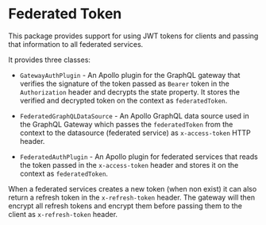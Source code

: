 # Federated Token
This package provides support for using JWT tokens for clients and passing
that information to all federated services.

It provides three classes:
 - `GatewayAuthPlugin` - An Apollo plugin for the GraphQL gateway that verifies
 the signature of the token passed as `Bearer` token in the `Authorization`
 header and decrypts the state property. It stores the verified and decrypted
 token on the context as `federatedToken`.

 - `FederatedGraphQLDataSource` - An Apollo GraphQL data source used in the
 GraphQL Gateway which passes the `federatedToken` from the context to the
 datasource (federated service) as `x-access-token` HTTP header.

 - `FederatedAuthPlugin` - An Apollo plugin for federated services that reads
 the token passed in the `x-access-token` header and stores it on the context
 as `federatedToken`.

When a federated services creates a new token (when non exist) it can also
return a refresh token in the `x-refresh-token` header. The gateway will then
encrypt all refresh tokens and encrypt them before passing them to the client
as `x-refresh-token` header.
